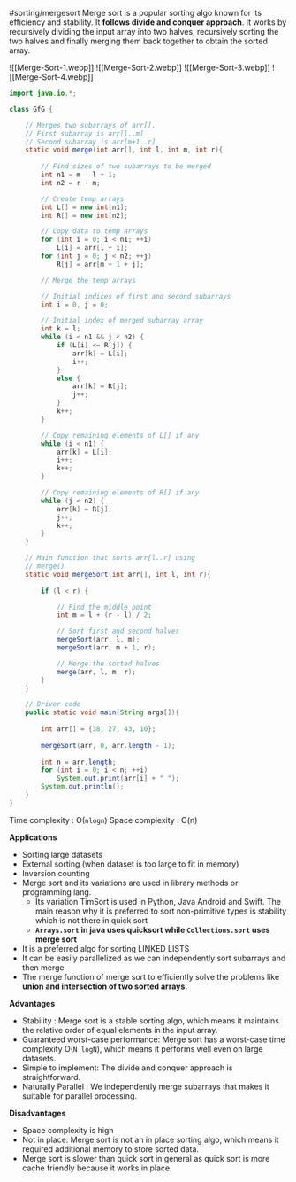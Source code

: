 #sorting/mergesort 
Merge sort is a popular sorting algo known for its efficiency and stability. It **follows divide and conquer approach**. It works by recursively dividing the input array into two halves, recursively sorting the two halves and finally merging them back together to obtain the sorted array.


![[Merge-Sort-1.webp]]
![[Merge-Sort-2.webp]]
![[Merge-Sort-3.webp]]
![[Merge-Sort-4.webp]]


```java
import java.io.*;

class GfG {

    // Merges two subarrays of arr[].
    // First subarray is arr[l..m]
    // Second subarray is arr[m+1..r]
    static void merge(int arr[], int l, int m, int r){
        
        // Find sizes of two subarrays to be merged
        int n1 = m - l + 1;
        int n2 = r - m;

        // Create temp arrays
        int L[] = new int[n1];
        int R[] = new int[n2];

        // Copy data to temp arrays
        for (int i = 0; i < n1; ++i)
            L[i] = arr[l + i];
        for (int j = 0; j < n2; ++j)
            R[j] = arr[m + 1 + j];

        // Merge the temp arrays

        // Initial indices of first and second subarrays
        int i = 0, j = 0;

        // Initial index of merged subarray array
        int k = l;
        while (i < n1 && j < n2) {
            if (L[i] <= R[j]) {
                arr[k] = L[i];
                i++;
            }
            else {
                arr[k] = R[j];
                j++;
            }
            k++;
        }

        // Copy remaining elements of L[] if any
        while (i < n1) {
            arr[k] = L[i];
            i++;
            k++;
        }

        // Copy remaining elements of R[] if any
        while (j < n2) {
            arr[k] = R[j];
            j++;
            k++;
        }
    }

    // Main function that sorts arr[l..r] using
    // merge()
    static void mergeSort(int arr[], int l, int r){
        
        if (l < r) {

            // Find the middle point
            int m = l + (r - l) / 2;

            // Sort first and second halves
            mergeSort(arr, l, m);
            mergeSort(arr, m + 1, r);

            // Merge the sorted halves
            merge(arr, l, m, r);
        }
    }

    // Driver code
    public static void main(String args[]){
        
        int arr[] = {38, 27, 43, 10};
        
        mergeSort(arr, 0, arr.length - 1);
        
        int n = arr.length;
        for (int i = 0; i < n; ++i)
            System.out.print(arr[i] + " ");
        System.out.println();
    }
}
```

Time complexity : O(`nlogn`)
Space complexity : O(n)


**Applications**
- Sorting large datasets
- External sorting  (when dataset is too large to fit in memory)
- Inversion counting
- Merge sort and its variations are used in library methods or programming lang.
     - Its variation TimSort is used in Python, Java Android and Swift. The main reason why it is preferred to sort non-primitive types is stability which is not there in quick sort
     - **`Arrays.sort` in java uses quicksort while `Collections.sort` uses merge sort**
 - It is a preferred algo for sorting LINKED LISTS
 - It can be easily parallelized as we can independently sort subarrays and then merge
 - The merge function of merge sort to efficiently solve the problems like **union and intersection of two sorted arrays.**

**Advantages**
- Stability : Merge sort is a stable sorting algo, which means it maintains the relative order of equal elements in the input array.
- Guaranteed worst-case performance: Merge sort has a worst-case time complexity O(`N logN`), which means it performs well even on large datasets.
- Simple to implement: The divide and conquer approach is straightforward.
- Naturally Parallel : We independently merge subarrays that makes it suitable for parallel processing.

**Disadvantages**
- Space complexity is high
- Not in place: Merge sort is not an in place sorting algo, which means it required additional memory to store sorted data.
- Merge sort is slower than quick sort in general as quick sort is more cache friendly because it works in place.